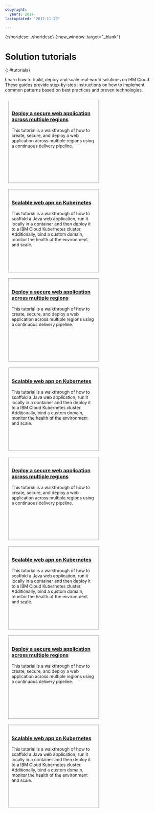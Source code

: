 ```yaml
---
copyright:
  years: 2017
lastupdated: "2017-11-29"

---
```


{:shortdesc: .shortdesc}
{:new_window: target="_blank"}

# Solution tutorials
{: #tutorials}

Learn how to build, deploy and scale real-world solutions on IBM Cloud. These guides provide step-by-step instructions on how to implement common patterns based on best practices and proven technologies.

<style>
    .box {
        margin: 10px;
        padding: 10px;
        height: 250px;
        width: 275px;
        border: 1px solid #8C9BA5;
    }
    .boxContainer {
        display: flex;
        flex-wrap: wrap;
    }
</style>
<body>
    <div class = "boxContainer">
        <div class = "box">
            <a href = "multi-region-webapp.html">
              <h3>Deploy a secure web application across multiple regions</h3>
            </a>
            This tutorial is a walkthrough of how to create, secure, and deploy a web application across multiple regions using a continuous delivery pipeline.
        </div>
        <div class = "box">
              <a href = "scalable-webapp-kubernetes.html">
                <h3>Scalable web app on Kubernetes</h3>
              </a>
              This tutorial is a walkthrough of how to scaffold a Java web application, run it locally in a container and then deploy it to a IBM Cloud Kubernetes cluster. Additionally, bind a custom domain, monitor the health of the environment and scale.
        </div>
        <div class = "box">
            <a href = "multi-region-webapp.html">
              <h3>Deploy a secure web application across multiple regions</h3>
            </a>
            This tutorial is a walkthrough of how to create, secure, and deploy a web application across multiple regions using a continuous delivery pipeline.
        </div>
        <div class = "box">
              <a href = "scalable-webapp-kubernetes.html">
                <h3>Scalable web app on Kubernetes</h3>
              </a>
              This tutorial is a walkthrough of how to scaffold a Java web application, run it locally in a container and then deploy it to a IBM Cloud Kubernetes cluster. Additionally, bind a custom domain, monitor the health of the environment and scale.
        </div>
        <div class = "box">
            <a href = "multi-region-webapp.html">
              <h3>Deploy a secure web application across multiple regions</h3>
            </a>
            This tutorial is a walkthrough of how to create, secure, and deploy a web application across multiple regions using a continuous delivery pipeline.
        </div>
        <div class = "box">
              <a href = "scalable-webapp-kubernetes.html">
                <h3>Scalable web app on Kubernetes</h3>
              </a>
              This tutorial is a walkthrough of how to scaffold a Java web application, run it locally in a container and then deploy it to a IBM Cloud Kubernetes cluster. Additionally, bind a custom domain, monitor the health of the environment and scale.
        </div>
        <div class = "box">
            <a href = "multi-region-webapp.html">
              <h3>Deploy a secure web application across multiple regions</h3>
            </a>
            This tutorial is a walkthrough of how to create, secure, and deploy a web application across multiple regions using a continuous delivery pipeline.
        </div>
        <div class = "box">
              <a href = "scalable-webapp-kubernetes.html">
                <h3>Scalable web app on Kubernetes</h3>
              </a>
              This tutorial is a walkthrough of how to scaffold a Java web application, run it locally in a container and then deploy it to a IBM Cloud Kubernetes cluster. Additionally, bind a custom domain, monitor the health of the environment and scale.
        </div>
    </div>
</body>